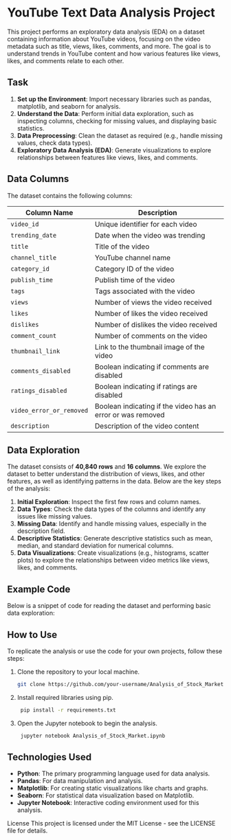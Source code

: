 # YouTube Text Data Analysis Project

This project performs an exploratory data analysis (EDA) on a dataset containing information about YouTube videos, focusing on the video metadata such as title, views, likes, comments, and more. The goal is to understand trends in YouTube content and how various features like views, likes, and comments relate to each other.

## Task

1. **Set up the Environment**: Import necessary libraries such as pandas, matplotlib, and seaborn for analysis.
2. **Understand the Data**: Perform initial data exploration, such as inspecting columns, checking for missing values, and displaying basic statistics.
3. **Data Preprocessing**: Clean the dataset as required (e.g., handle missing values, check data types).
4. **Exploratory Data Analysis (EDA)**: Generate visualizations to explore relationships between features like views, likes, and comments.

## Data Columns

The dataset contains the following columns:

| Column Name              | Description |
| ------------------------ | ----------- |
| `video_id`               | Unique identifier for each video |
| `trending_date`          | Date when the video was trending |
| `title`                  | Title of the video |
| `channel_title`          | YouTube channel name |
| `category_id`            | Category ID of the video |
| `publish_time`           | Publish time of the video |
| `tags`                   | Tags associated with the video |
| `views`                  | Number of views the video received |
| `likes`                  | Number of likes the video received |
| `dislikes`               | Number of dislikes the video received |
| `comment_count`          | Number of comments on the video |
| `thumbnail_link`         | Link to the thumbnail image of the video |
| `comments_disabled`      | Boolean indicating if comments are disabled |
| `ratings_disabled`       | Boolean indicating if ratings are disabled |
| `video_error_or_removed` | Boolean indicating if the video has an error or was removed |
| `description`            | Description of the video content |

## Data Exploration

The dataset consists of **40,840 rows** and **16 columns**. We explore the dataset to better understand the distribution of views, likes, and other features, as well as identifying patterns in the data. Below are the key steps of the analysis:

1. **Initial Exploration**: Inspect the first few rows and column names.
2. **Data Types**: Check the data types of the columns and identify any issues like missing values.
3. **Missing Data**: Identify and handle missing values, especially in the description field.
4. **Descriptive Statistics**: Generate descriptive statistics such as mean, median, and standard deviation for numerical columns.
5. **Data Visualizations**: Create visualizations (e.g., histograms, scatter plots) to explore the relationships between video metrics like views, likes, and comments.

## Example Code

Below is a snippet of code for reading the dataset and performing basic data exploration:

## How to Use
To replicate the analysis or use the code for your own projects, follow these steps:
1. Clone the repository to your local machine.
   ```bash
   git clone https://github.com/your-username/Analysis_of_Stock_Market.git

2. Install required libraries using pip.
   ```bash 
    pip install -r requirements.txt

3. Open the Jupyter notebook to begin the analysis.
   ```bash 
    jupyter notebook Analysis_of_Stock_Market.ipynb


## Technologies Used
- **Python**: The primary programming language used for data analysis.
- **Pandas**: For data manipulation and analysis.
- **Matplotlib**: For creating static visualizations like charts and graphs.
- **Seaborn**: For statistical data visualization based on Matplotlib.
- **Jupyter Notebook**: Interactive coding environment used for this analysis.

License
This project is licensed under the MIT License - see the LICENSE file for details.

